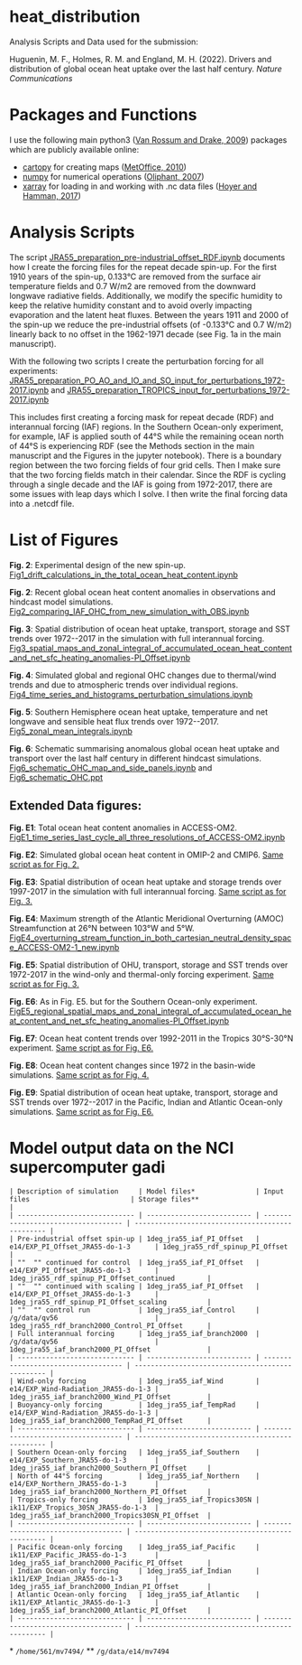 # heat_distribution
Analysis Scripts and Data used for the submission: 

Huguenin, M. F., Holmes, R. M. and England, M. H. (2022). Drivers and distribution of global ocean heat uptake over the last half century. *Nature Communications*

# Packages and Functions
I use the following main python3 ([Van Rossum and Drake, 2009](https://dl.acm.org/doi/book/10.5555/1593511)) packages which are publicly available online:

- [cartopy](https://scitools.org.uk/cartopy/docs/latest/) for creating maps ([MetOffice, 2010](https://scitools.org.uk/cartopy/docs/v0.15/citation.html))
- [numpy](https://numpy.org/) for numerical operations ([Oliphant, 2007](https://archive.org/details/NumPyBook))
- [xarray](https://xarray.pydata.org/en/stable/) for loading in and working with .nc data files ([Hoyer and Hamman, 2017](https://openresearchsoftware.metajnl.com/articles/10.5334/jors.148/))

# Analysis Scripts
The script [JRA55_preparation_pre-industrial_offset_RDF.ipynb](JRA55_preparation_pre-industrial_offset_RDF.ipynb) documents how I create the forcing files for the repeat decade spin-up. For the first 1910 years of the spin-up, 0.133°C are removed 
from the surface air temperature fields and 0.7 W/m2 are removed from the downward longwave radiative fields. Additionally, we modify the specific humidity 
to keep the relative humidity constant and to avoid overly impacting evaporation and the latent heat fluxes. Between the years 1911 and 2000 of the spin-up 
we reduce the pre-industrial offsets (of -0.133°C and 0.7 W/m2) linearly back to no offset in the 1962-1971 decade (see Fig. 1a in the main manuscript).

With the following two scripts I create the perturbation forcing for all experiments:
[JRA55_preparation_PO_AO_and_IO_and_SO_input_for_perturbations_1972-2017.ipynb](JRA55_preparation_PO_AO_and_IO_and_SO_input_for_perturbations_1972-2017.ipynb) and [JRA55_preparation_TROPICS_input_for_perturbations_1972-2017.ipynb](JRA55_preparation_TROPICS_input_for_perturbations_1972-2017.ipynb)
 
This includes first creating a forcing mask for repeat decade (RDF) and interannual forcing (IAF) regions. In the Southern Ocean-only experiment, for example, IAF is applied south of 44°S while the remaining ocean north of 44°S is experiencing RDF (see the Methods section in the main manuscript and the Figures in the jupyter notebook). There is a boundary region between the two forcing fields of four grid cells. Then I make sure that the two forcing fields match in their calendar. Since the RDF is cycling through a single decade and the IAF is going from 1972-2017, there are some issues with leap days which I solve. I then write the final forcing data into a .netcdf file.

# List of Figures
__Fig. 2__: Experimental design of the new spin-up.
[Fig1_drift_calculations_in_the_total_ocean_heat_content.ipynb](Fig1_drift_calculations_in_the_total_ocean_heat_content.ipynb)

__Fig. 2__: Recent global ocean heat content anomalies in observations and hindcast model simulations.
[Fig2_comparing_IAF_OHC_from_new_simulation_with_OBS.ipynb](Fig2_comparing_IAF_OHC_from_new_simulation_with_OBS.ipynb)

__Fig. 3__: Spatial distribution of ocean heat uptake, transport, storage and SST trends over 1972--2017 in the simulation with full interannual forcing.
[Fig3_spatial_maps_and_zonal_integral_of_accumulated_ocean_heat_content_and_net_sfc_heating_anomalies-PI_Offset.ipynb](Fig3_spatial_maps_and_zonal_integral_of_accumulated_ocean_heat_content_and_net_sfc_heating_anomalies-PI_Offset.ipynb)

__Fig. 4__: Simulated global and regional OHC changes due to thermal/wind trends and due to atmospheric trends over individual regions.
[Fig4_time_series_and_histograms_perturbation_simulations.ipynb](Fig4_time_series_and_histograms_perturbation_simulations.ipynb)

__Fig. 5__: Southern Hemisphere ocean heat uptake, temperature and net longwave and sensible heat flux trends over 1972--2017.
[Fig5_zonal_mean_integrals.ipynb](Fig5_zonal_mean_integrals.ipynb)

__Fig. 6__: Schematic summarising anomalous global ocean heat uptake and transport over the last half century in different hindcast simulations.
[Fig6_schematic_OHC_map_and_side_panels.ipynb](Fig6_schematic_OHC_map_and_side_panels.ipynb) and [Fig6_schematic_OHC.ppt](Fig6_schematic_OHC.ppt)
 
 ## Extended Data figures:
 
__Fig. E1__: Total ocean heat content anomalies in ACCESS-OM2.
[FigE1_time_series_last_cycle_all_three_resolutions_of_ACCESS-OM2.ipynb](FigE1_time_series_last_cycle_all_three_resolutions_of_ACCESS-OM2.ipynb)

__Fig. E2__: Simulated global ocean heat content in OMIP-2 and CMIP6.
[Same script as for Fig. 2.](Fig2_comparing_IAF_OHC_from_new_simulation_with_OBS.ipynb)

__Fig. E3__: Spatial distribution of ocean heat uptake and storage trends over 1997-2017 in the simulation with full interannual forcing.
[Same script as for Fig. 3.](Fig3_spatial_maps_and_zonal_integral_of_accumulated_ocean_heat_content_and_net_sfc_heating_anomalies-PI_Offset.ipynb)

__Fig. E4__: Maximum strength of the Atlantic Meridional Overturning (AMOC) Streamfunction at 26°N between 103°W and 5°W.
[FigE4_overturning_stream_function_in_both_cartesian_neutral_density_space_ACCESS-OM2-1_new.ipynb](FigE4_overturning_stream_function_in_both_cartesian_neutral_density_space_ACCESS-OM2-1_new.ipynb)

__Fig. E5__: Spatial distribution of OHU, transport, storage and SST trends over 1972-2017 in the wind-only and thermal-only forcing experiment.
[Same script as for Fig. 3.](Fig3_spatial_maps_and_zonal_integral_of_accumulated_ocean_heat_content_and_net_sfc_heating_anomalies-PI_Offset.ipynb)

__Fig. E6__: As in Fig. E5. but for the Southern Ocean-only experiment.
[FigE5_regional_spatial_maps_and_zonal_integral_of_accumulated_ocean_heat_content_and_net_sfc_heating_anomalies-PI_Offset.ipynb](FigE5_regional_spatial_maps_and_zonal_integral_of_accumulated_ocean_heat_content_and_net_sfc_heating_anomalies-PI_Offset.ipynb)

__Fig. E7__: Ocean heat content trends over 1992-2011 in the Tropics 30°S-30°N experiment.
[Same script as for Fig. E6.](FigE5_regional_spatial_maps_and_zonal_integral_of_accumulated_ocean_heat_content_and_net_sfc_heating_anomalies-PI_Offset.ipynb)

__Fig. E8__: Ocean heat content changes since 1972 in the basin-wide simulations.
[Same script as for Fig. 4.](Fig4_time_series_and_histograms_perturbation_simulations.ipynb)

__Fig. E9__: Spatial distribution of ocean heat uptake, transport, storage and SST trends over 1972--2017 in the Pacific, Indian and Atlantic Ocean-only simulations.
[Same script as for Fig. E6.](FigE6_regional_spatial_maps_and_zonal_integral_of_accumulated_ocean_heat_content_and_net_sfc_heating_anomalies-PI_Offset.ipynb)

# Model output data on the NCI supercomputer gadi
```
| Description of simulation     | Model files*               | Input files                         | Storage files**                                  |
| ----------------------------- | -------------------------- | ----------------------------------- | ------------------------------------------------ |
| Pre-industrial offset spin-up | 1deg_jra55_iaf_PI_Offset   | e14/EXP_PI_Offset_JRA55-do-1-3      | 1deg_jra55_rdf_spinup_PI_Offset                  |
| ""  "" continued for control  | 1deg_jra55_iaf_PI_Offset   | e14/EXP_PI_Offset_JRA55-do-1-3      | 1deg_jra55_rdf_spinup_PI_Offset_continued        |
| ""  "" continued with scaling | 1deg_jra55_iaf_PI_Offset   | e14/EXP_PI_Offset_JRA55-do-1-3      | 1deg_jra55_rdf_spinup_PI_Offset_scaling          |
| ""  "" control run            | 1deg_jra55_iaf_Control     | /g/data/qv56                        | 1deg_jra55_rdf_branch2000_Control_PI_Offset      |
| Full interannual forcing      | 1deg_jra55_iaf_branch2000  | /g/data/qv56                        | 1deg_jra55_iaf_branch2000_PI_Offset              |
| ----------------------------- | -------------------------- | ----------------------------------- | ------------------------------------------------ |
| Wind-only forcing             | 1deg_jra55_iaf_Wind        | e14/EXP_Wind-Radiation_JRA55-do-1-3 | 1deg_jra55_iaf_branch2000_Wind_PI_Offset         |
| Buoyancy-only forcing         | 1deg_jra55_iaf_TempRad     | e14/EXP_Wind-Radiation_JRA55-do-1-3 | 1deg_jra55_iaf_branch2000_TempRad_PI_Offset      |
| ----------------------------- | -------------------------- | ----------------------------------- | ------------------------------------------------ |
| Southern Ocean-only forcing   | 1deg_jra55_iaf_Southern    | e14/EXP_Southern_JRA55-do-1-3       | 1deg_jra55_iaf_branch2000_Southern_PI_Offset     |
| North of 44°S forcing         | 1deg_jra55_iaf_Northern    | e14/EXP_Northern_JRA55-do-1-3       | 1deg_jra55_iaf_branch2000_Northern_PI_Offset     |
| Tropics-only forcing          | 1deg_jra55_iaf_Tropics30SN | ik11/EXP_Tropics_30SN_JRA55-do-1-3  | 1deg_jra55_iaf_branch2000_Tropics30SN_PI_Offset  |
| ----------------------------- | -------------------------- | ----------------------------------- | ------------------------------------------------ |
| Pacific Ocean-only forcing    | 1deg_jra55_iaf_Pacific     | ik11/EXP_Pacific_JRA55-do-1-3       | 1deg_jra55_iaf_branch2000_Pacific_PI_Offset      |
| Indian Ocean-only forcing     | 1deg_jra55_iaf_Indian      | ik11/EXP_Indian_JRA55-do-1-3        | 1deg_jra55_iaf_branch2000_Indian_PI_Offset       |
| Atlantic Ocean-only forcing   | 1deg_jra55_iaf_Atlantic    | ik11/EXP_Atlantic_JRA55-do-1-3      | 1deg_jra55_iaf_branch2000_Atlantic_PI_Offset     |
| ----------------------------- | -------------------------- | ----------------------------------- | ------------------------------------------------ |
```
\* `/home/561/mv7494/`
\** `/g/data/e14/mv7494`
